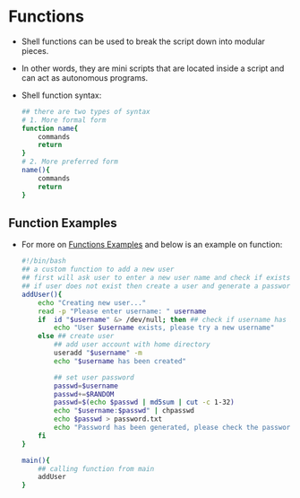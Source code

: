 # Functions
 - Shell functions can be used to break the script down into modular pieces. 
 - In other words, they are mini scripts that are located inside a script and can act as autonomous programs. 
 - Shell function syntax: 
    
    ```bash
    ## there are two types of syntax
    # 1. More formal form
    function name{
        commands
        return
    }
    # 2. More preferred form
    name(){
        commands
        return
    }
    ```

## Function Examples
- For more on [Functions Examples](./_Functions%20Examples.md) and below is an example on function: 

    ```bash
    #!/bin/bash 
    ## a custom function to add a new user
    ## first will ask user to enter a new user name and check if exists
    ## if user does not exist then create a user and generate a password file in the working directory 
    addUser(){
        echo "Creating new user..."
        read -p "Please enter username: " username
        if  id "$username" &> /dev/null; then ## check if username has been used
            echo "User $username exists, please try a new username" 
        else ## create user
            ## add user account with home directory 
            useradd "$username" -m
            echo "$username has been created"

            ## set user password
            passwd=$username
            passwd+=$RANDOM 
            passwd=$(echo $passwd | md5sum | cut -c 1-32)
            echo "$username:$passwd" | chpasswd	
            echo $passwd > password.txt
            echo "Password has been generated, please check the password.txt file at working directory" 
        fi	
    }

    main(){
        ## calling function from main
        addUser
    }

    ```